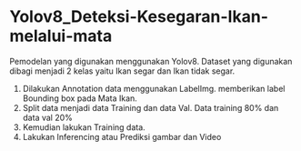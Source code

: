 # Yolov8_Deteksi-Kesegaran-Ikan-melalui-mata
Pemodelan yang digunakan menggunakan Yolov8. Dataset yang digunakan dibagi menjadi 2 kelas yaitu Ikan segar dan Ikan tidak segar.
1. Dilakukan Annotation data menggunakan LabelImg. memberikan label Bounding box pada Mata Ikan.
2. Split data menjadi data Training dan data Val. Data training 80% dan data val 20%
3. Kemudian lakukan Training data.
4. Lakukan Inferencing atau Prediksi gambar dan Video
